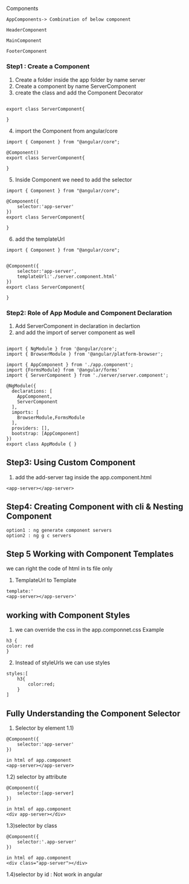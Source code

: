 ## 

Components
```
AppComponents-> Combination of below component

HeaderComponent

MainComponent

FooterComponent
```
### Step1 : Create a Component

1) Create a folder inside the app folder by name server
2) Create a component by name ServerComponent
3) create the class and add the Component Decorator
```

export class ServerComponent{

}
```
4) import the Component from angular/core
```
import { Component } from "@angular/core";

@Component()
export class ServerComponent{

}
```
5) Inside Component we need to add the selector
```
import { Component } from "@angular/core";

@Component({
    selector:'app-server'
})
export class ServerComponent{

}
```
6) add the templateUrl
```
import { Component } from "@angular/core";


@Component({
    selector:'app-server',
    templateUrl:'./server.component.html'
})
export class ServerComponent{

}
```

### Step2: Role of App Module and Component Declaration

1) Add ServerComponent in declaration in declartion
2) and add the import of server component as well
```

import { NgModule } from '@angular/core';
import { BrowserModule } from '@angular/platform-browser';

import { AppComponent } from './app.component';
import {FormsModule} from '@angular/forms'
import { ServerComponent } from './server/server.component';

@NgModule({
  declarations: [
    AppComponent,
    ServerComponent
  ],
  imports: [
    BrowserModule,FormsModule
  ],
  providers: [],
  bootstrap: [AppComponent]
})
export class AppModule { }
```
 
 ## Step3: Using Custom Component

 1) add the add-server tag inside the app.component.html

 ```
 <app-server></app-server>
 ```

 ## Step4: Creating Component with cli & Nesting Component

 ```
 option1 : ng generate component servers
 option2 : ng g c servers

 ```

 ## Step 5 Working with Component Templates

 we can right the code of html in ts file only
 1) TemplateUrl to Template

 ```
 template:'
 <app-server></app-server>'
 ```

## working with Component Styles

1) we can override the css in the app.componnet.css
Example
```
h3 {
color: red
}
```

2) Instead of styleUrls we can use styles

```
styles:[
    h3{
        color:red;
    }
]
```

## Fully Understanding the Component Selector

1) Selector by element
1.1) 
```
@Component({
    selector:'app-server'
})

in html of app.component
<app-server></app-server>
```
1.2) selector by attribute
```
@Component({
    selector:[app-server]
})

in html of app.component
<div app-server></div>
```
1.3)selector by class
```
@Component({
    selector:'.app-server'
})

in html of app.component
<div class="app-server"></div>
```
1.4)selector by id : Not work in angular